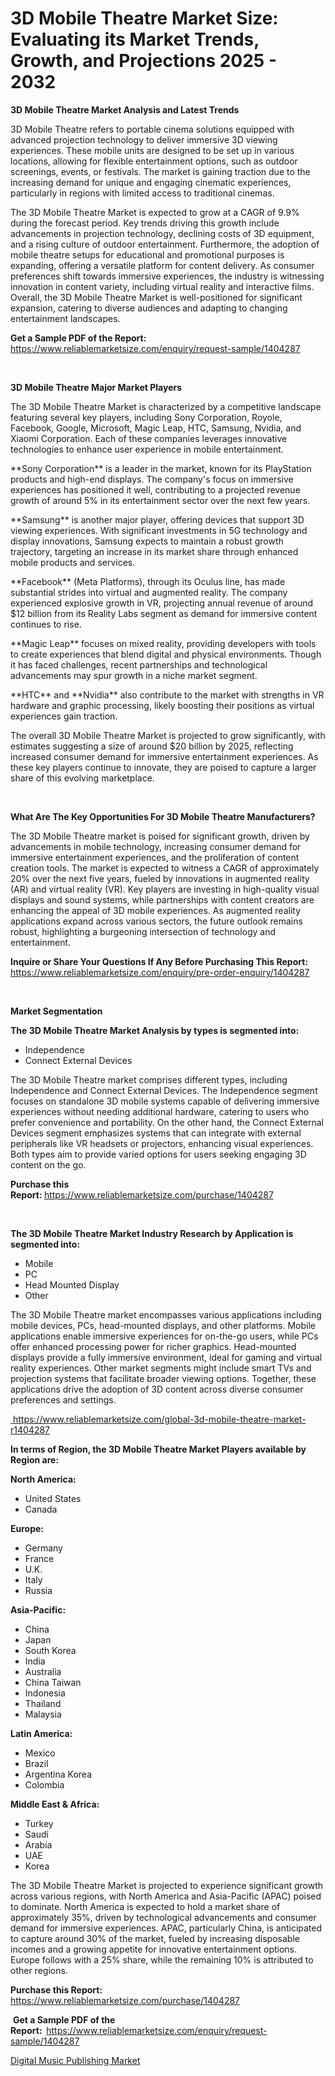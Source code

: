 <p><h1>3D Mobile Theatre Market Size: Evaluating its Market Trends, Growth, and Projections 2025 - 2032</h1></p><p><strong>3D Mobile Theatre Market Analysis and Latest Trends</strong></p>
<p><p>3D Mobile Theatre refers to portable cinema solutions equipped with advanced projection technology to deliver immersive 3D viewing experiences. These mobile units are designed to be set up in various locations, allowing for flexible entertainment options, such as outdoor screenings, events, or festivals. The market is gaining traction due to the increasing demand for unique and engaging cinematic experiences, particularly in regions with limited access to traditional cinemas.</p><p>The 3D Mobile Theatre Market is expected to grow at a CAGR of 9.9% during the forecast period. Key trends driving this growth include advancements in projection technology, declining costs of 3D equipment, and a rising culture of outdoor entertainment. Furthermore, the adoption of mobile theatre setups for educational and promotional purposes is expanding, offering a versatile platform for content delivery. As consumer preferences shift towards immersive experiences, the industry is witnessing innovation in content variety, including virtual reality and interactive films. Overall, the 3D Mobile Theatre Market is well-positioned for significant expansion, catering to diverse audiences and adapting to changing entertainment landscapes.</p></p>
<p><strong>Get a Sample PDF of the Report:&nbsp;</strong> <a href="https://www.reliablemarketsize.com/enquiry/request-sample/1404287?utm_campaign=1832&utm_medium=2&utm_source=Github&utm_content=ia&utm_term=13012025&utm_id=3d-mobile-theatre">https://www.reliablemarketsize.com/enquiry/request-sample/1404287</a></p>
<p>&nbsp;</p>
<p><strong>3D Mobile Theatre Major Market Players</strong></p>
<p><p>The 3D Mobile Theatre Market is characterized by a competitive landscape featuring several key players, including Sony Corporation, Royole, Facebook, Google, Microsoft, Magic Leap, HTC, Samsung, Nvidia, and Xiaomi Corporation. Each of these companies leverages innovative technologies to enhance user experience in mobile entertainment.</p><p>**Sony Corporation** is a leader in the market, known for its PlayStation products and high-end displays. The company's focus on immersive experiences has positioned it well, contributing to a projected revenue growth of around 5% in its entertainment sector over the next few years.</p><p>**Samsung** is another major player, offering devices that support 3D viewing experiences. With significant investments in 5G technology and display innovations, Samsung expects to maintain a robust growth trajectory, targeting an increase in its market share through enhanced mobile products and services.</p><p>**Facebook** (Meta Platforms), through its Oculus line, has made substantial strides into virtual and augmented reality. The company experienced explosive growth in VR, projecting annual revenue of around $12 billion from its Reality Labs segment as demand for immersive content continues to rise.</p><p>**Magic Leap** focuses on mixed reality, providing developers with tools to create experiences that blend digital and physical environments. Though it has faced challenges, recent partnerships and technological advancements may spur growth in a niche market segment.</p><p>**HTC** and **Nvidia** also contribute to the market with strengths in VR hardware and graphic processing, likely boosting their positions as virtual experiences gain traction.</p><p>The overall 3D Mobile Theatre Market is projected to grow significantly, with estimates suggesting a size of around $20 billion by 2025, reflecting increased consumer demand for immersive entertainment experiences. As these key players continue to innovate, they are poised to capture a larger share of this evolving marketplace.</p></p>
<p>&nbsp;</p>
<p><strong>What Are The Key Opportunities For 3D Mobile Theatre Manufacturers?</strong></p>
<p><p>The 3D Mobile Theatre market is poised for significant growth, driven by advancements in mobile technology, increasing consumer demand for immersive entertainment experiences, and the proliferation of content creation tools. The market is expected to witness a CAGR of approximately 20% over the next five years, fueled by innovations in augmented reality (AR) and virtual reality (VR). Key players are investing in high-quality visual displays and sound systems, while partnerships with content creators are enhancing the appeal of 3D mobile experiences. As augmented reality applications expand across various sectors, the future outlook remains robust, highlighting a burgeoning intersection of technology and entertainment.</p></p>
<p><strong>Inquire or Share Your Questions If Any Before Purchasing This Report:</strong> <a href="https://www.reliablemarketsize.com/enquiry/pre-order-enquiry/1404287?utm_campaign=1832&utm_medium=2&utm_source=Github&utm_content=ia&utm_term=13012025&utm_id=3d-mobile-theatre">https://www.reliablemarketsize.com/enquiry/pre-order-enquiry/1404287</a></p>
<p>&nbsp;</p>
<p><strong>Market Segmentation</strong></p>
<p><strong>The 3D Mobile Theatre Market Analysis by types is segmented into:</strong></p>
<p><ul><li>Independence</li><li>Connect External Devices</li></ul></p>
<p><p>The 3D Mobile Theatre market comprises different types, including Independence and Connect External Devices. The Independence segment focuses on standalone 3D mobile systems capable of delivering immersive experiences without needing additional hardware, catering to users who prefer convenience and portability. On the other hand, the Connect External Devices segment emphasizes systems that can integrate with external peripherals like VR headsets or projectors, enhancing visual experiences. Both types aim to provide varied options for users seeking engaging 3D content on the go.</p></p>
<p><strong>Purchase this Report:&nbsp;</strong><a href="https://www.reliablemarketsize.com/purchase/1404287?utm_campaign=1832&utm_medium=2&utm_source=Github&utm_content=ia&utm_term=13012025&utm_id=3d-mobile-theatre">https://www.reliablemarketsize.com/purchase/1404287</a></p>
<p>&nbsp;</p>
<p><strong>The 3D Mobile Theatre Market Industry Research by Application is segmented into:</strong></p>
<p><ul><li>Mobile</li><li>PC</li><li>Head Mounted Display</li><li>Other</li></ul></p>
<p><p>The 3D Mobile Theatre market encompasses various applications including mobile devices, PCs, head-mounted displays, and other platforms. Mobile applications enable immersive experiences for on-the-go users, while PCs offer enhanced processing power for richer graphics. Head-mounted displays provide a fully immersive environment, ideal for gaming and virtual reality experiences. Other market segments might include smart TVs and projection systems that facilitate broader viewing options. Together, these applications drive the adoption of 3D content across diverse consumer preferences and settings.</p></p>
<p><a href="https://www.reliablemarketsize.com/global-3d-mobile-theatre-market-r1404287?utm_campaign=1832&utm_medium=2&utm_source=Github&utm_content=ia&utm_term=13012025&utm_id=3d-mobile-theatre">&nbsp;https://www.reliablemarketsize.com/global-3d-mobile-theatre-market-r1404287</a></p>
<p><strong>In terms of Region, the 3D Mobile Theatre Market Players available by Region are:</strong></p>
<p>
    <p> <strong> North America: </strong>
        <ul>
            <li>United States</li>
            <li>Canada</li>
        </ul>
        </p> 
    <p> <strong> Europe: </strong>
        <ul>
            <li>Germany</li>
            <li>France</li>
            <li>U.K.</li>
            <li>Italy</li>
            <li>Russia</li>
        </ul>
        </p> 
    <p> <strong> Asia-Pacific: </strong>
        <ul>
            <li>China</li>
            <li>Japan</li>
            <li>South Korea</li>
            <li>India</li>
            <li>Australia</li>
            <li>China Taiwan</li>
            <li>Indonesia</li>
            <li>Thailand</li>
            <li>Malaysia</li>
        </ul>
        </p> 
    <p> <strong> Latin America: </strong>
        <ul>
            <li>Mexico</li>
            <li>Brazil</li>
            <li>Argentina Korea</li>
            <li>Colombia</li>
        </ul>
        </p> 
    <p> <strong> Middle East & Africa: </strong>
        <ul>
            <li>Turkey</li>
            <li>Saudi</li>
            <li>Arabia</li>
            <li>UAE</li>
            <li>Korea</li>
        </ul>
    </p>
    </p>
<p><p>The 3D Mobile Theatre Market is projected to experience significant growth across various regions, with North America and Asia-Pacific (APAC) poised to dominate. North America is expected to hold a market share of approximately 35%, driven by technological advancements and consumer demand for immersive experiences. APAC, particularly China, is anticipated to capture around 30% of the market, fueled by increasing disposable incomes and a growing appetite for innovative entertainment options. Europe follows with a 25% share, while the remaining 10% is attributed to other regions.</p></p>
<p><strong>Purchase this Report: </strong><a href="https://www.reliablemarketsize.com/purchase/1404287?utm_campaign=1832&utm_medium=2&utm_source=Github&utm_content=ia&utm_term=13012025&utm_id=3d-mobile-theatre">https://www.reliablemarketsize.com/purchase/1404287</a></p>
<p>&nbsp;<strong>Get a Sample PDF of the Report:&nbsp;&nbsp;</strong><a href="https://www.reliablemarketsize.com/enquiry/request-sample/1404287?utm_campaign=1832&utm_medium=2&utm_source=Github&utm_content=ia&utm_term=13012025&utm_id=3d-mobile-theatre">https://www.reliablemarketsize.com/enquiry/request-sample/1404287</a></p>
<p><strong></strong></p>
<p><p><a href="https://github.com/AKSHATREPORTPRIME/Market-Research-Report-List-6/blob/main/digital-music-publishing-market.md?utm_campaign=1832&utm_medium=2&utm_source=Github&utm_content=ia&utm_term=13012025&utm_id=3d-mobile-theatre">Digital Music Publishing Market</a></p></p>